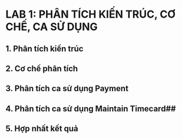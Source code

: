 # LAB 1: PHÂN TÍCH KIẾN TRÚC, CƠ CHẾ, CA SỬ DỤNG #
## 1. Phân tích kiến trúc ##
## 2. Cơ chế phân tích ##
## 3. Phân tích ca sử dụng Payment ##
## 4. Phân tích ca sử dụng Maintain Timecard##
## 5. Hợp nhất kết quả ##
